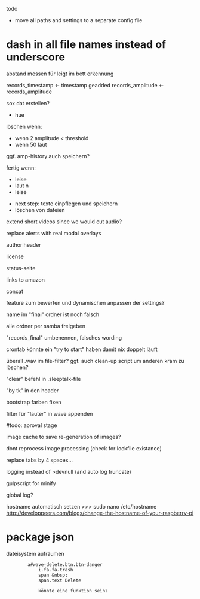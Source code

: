 todo


* move all paths and settings to a separate config file

# dash in all file names instead of underscore
abstand messen für leigt im bett erkennung


records_timestamp  <- timestamp geadded
records_amplitude  <- records_amplitude

sox dat erstellen?

- hue

löschen wenn:

- wenn 2 amplitude < threshold
- wenn 50 laut

ggf. amp-history auch speichern?

fertig wenn:

- leise
- laut n
- leise



* next step: texte einpflegen und speichern
* löschen von dateien




extend short videos since we would cut audio?




replace alerts with real modal overlays

author header

license

status-seite

links to amazon

concat

feature zum bewerten und dynamischen anpassen der settings?

name im "final" ordner ist noch falsch

alle ordner per samba freigeben

"records_final" umbenennen, falsches wording

crontab könnte ein "try to start" haben damit nix doppelt läuft

überall .wav im file-filter? ggf. auch clean-up script um anderen kram zu löschen?

"clear" befehl in .sleeptalk-file

"by tk" in den header

bootstrap farben fixen

filter für "lauter" in wave appenden

#todo: aproval stage

image cache to save re-generation of images?

dont reprocess image processing (check for lockfile existance)

replace tabs by 4 spaces...

logging instead of  >devnull (and auto log truncate)

gulpscript for minify

global log?

hostname automatisch setzen >>> sudo nano /etc/hostname http://developpeers.com/blogs/change-the-hostname-of-your-raspberry-pi

# package json

dateisystem aufräumen

			a#wave-delete.btn.btn-danger
				i.fa.fa-trash
				span &nbsp;
				span.text Delete

				könnte eine funktion sein?
